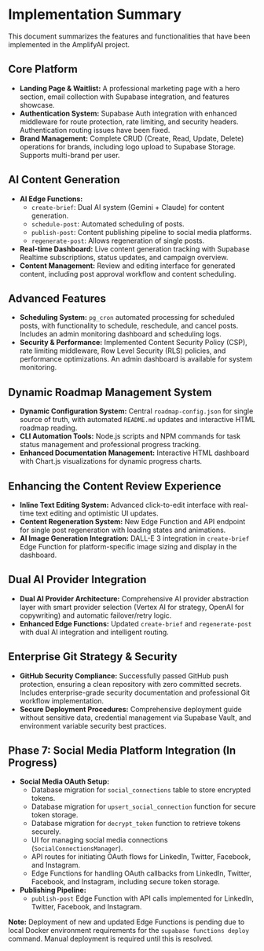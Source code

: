 # Implementation Summary

This document summarizes the features and functionalities that have been implemented in the AmplifyAI project.

## Core Platform

- **Landing Page & Waitlist:** A professional marketing page with a hero section, email collection with Supabase integration, and features showcase.
- **Authentication System:** Supabase Auth integration with enhanced middleware for route protection, rate limiting, and security headers. Authentication routing issues have been fixed.
- **Brand Management:** Complete CRUD (Create, Read, Update, Delete) operations for brands, including logo upload to Supabase Storage. Supports multi-brand per user.

## AI Content Generation

- **AI Edge Functions:**
  - `create-brief`: Dual AI system (Gemini + Claude) for content generation.
  - `schedule-post`: Automated scheduling of posts.
  - `publish-post`: Content publishing pipeline to social media platforms.
  - `regenerate-post`: Allows regeneration of single posts.
- **Real-time Dashboard:** Live content generation tracking with Supabase Realtime subscriptions, status updates, and campaign overview.
- **Content Management:** Review and editing interface for generated content, including post approval workflow and content scheduling.

## Advanced Features

- **Scheduling System:** `pg_cron` automated processing for scheduled posts, with functionality to schedule, reschedule, and cancel posts. Includes an admin monitoring dashboard and scheduling logs.
- **Security & Performance:** Implemented Content Security Policy (CSP), rate limiting middleware, Row Level Security (RLS) policies, and performance optimizations. An admin dashboard is available for system monitoring.

## Dynamic Roadmap Management System

- **Dynamic Configuration System:** Central `roadmap-config.json` for single source of truth, with automated `README.md` updates and interactive HTML roadmap reading.
- **CLI Automation Tools:** Node.js scripts and NPM commands for task status management and professional progress tracking.
- **Enhanced Documentation Management:** Interactive HTML dashboard with Chart.js visualizations for dynamic progress charts.

## Enhancing the Content Review Experience

- **Inline Text Editing System:** Advanced click-to-edit interface with real-time text editing and optimistic UI updates.
- **Content Regeneration System:** New Edge Function and API endpoint for single post regeneration with loading states and animations.
- **AI Image Generation Integration:** DALL-E 3 integration in `create-brief` Edge Function for platform-specific image sizing and display in the dashboard.

## Dual AI Provider Integration

- **Dual AI Provider Architecture:** Comprehensive AI provider abstraction layer with smart provider selection (Vertex AI for strategy, OpenAI for copywriting) and automatic failover/retry logic.
- **Enhanced Edge Functions:** Updated `create-brief` and `regenerate-post` with dual AI integration and intelligent routing.

## Enterprise Git Strategy & Security

- **GitHub Security Compliance:** Successfully passed GitHub push protection, ensuring a clean repository with zero committed secrets. Includes enterprise-grade security documentation and professional Git workflow implementation.
- **Secure Deployment Procedures:** Comprehensive deployment guide without sensitive data, credential management via Supabase Vault, and environment variable security best practices.

## Phase 7: Social Media Platform Integration (In Progress)

- **Social Media OAuth Setup:**
  - Database migration for `social_connections` table to store encrypted tokens.
  - Database migration for `upsert_social_connection` function for secure token storage.
  - Database migration for `decrypt_token` function to retrieve tokens securely.
  - UI for managing social media connections (`SocialConnectionsManager`).
  - API routes for initiating OAuth flows for LinkedIn, Twitter, Facebook, and Instagram.
  - Edge Functions for handling OAuth callbacks from LinkedIn, Twitter, Facebook, and Instagram, including secure token storage.
- **Publishing Pipeline:**
  - `publish-post` Edge Function with API calls implemented for LinkedIn, Twitter, Facebook, and Instagram.

**Note:** Deployment of new and updated Edge Functions is pending due to local Docker environment requirements for the `supabase functions deploy` command. Manual deployment is required until this is resolved.
